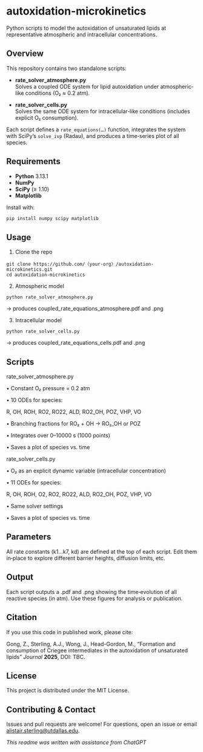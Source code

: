 # autoxidation-microkinetics

Python scripts to model the autoxidation of unsaturated lipids at representative atmospheric and intracellular concentrations.

## Overview

This repository contains two standalone scripts:

- **rate_solver_atmosphere.py**  
  Solves a coupled ODE system for lipid autoxidation under atmospheric‐like conditions (O₂ ≈ 0.2 atm).

- **rate_solver_cells.py**  
  Solves the same ODE system for intracellular‐like conditions (includes explicit O₂ consumption).

Each script defines a `rate_equations(…)` function, integrates the system with SciPy’s `solve_ivp` (Radau), and produces a time‐series plot of all species.

## Requirements

- **Python** 3.13.1  
- **NumPy**  
- **SciPy** (≥ 1.10)  
- **Matplotlib**

Install with:

```bash
pip install numpy scipy matplotlib
```

## Usage

1. Clone the repo
```
git clone https://github.com/〈your-org〉/autoxidation-microkinetics.git
cd autoxidation-microkinetics
```

2. Atmospheric model
```
python rate_solver_atmosphere.py
```
→ produces coupled_rate_equations_atmosphere.pdf and .png

3. Intracellular model
 ```
python rate_solver_cells.py
```  
→ produces coupled_rate_equations_cells.pdf and .png

## Scripts

rate_solver_atmosphere.py

• Constant O₂ pressure = 0.2 atm

• 10 ODEs for species:

  R, OH, ROH, RO2, RO22, ALD, RO2_OH, POZ, VHP, VO

• Branching fractions for RO₂ + OH → RO₂_OH or POZ

• Integrates over 0–10000 s (1000 points)

• Saves a plot of species vs. time

rate_solver_cells.py

• O₂ as an explicit dynamic variable (intracellular concentration)

• 11 ODEs for species:

  R, OH, ROH, O2, RO2, RO22, ALD, RO2_OH, POZ, VHP, VO
  
• Same solver settings

• Saves a plot of species vs. time

## Parameters

All rate constants (k1…k7, kd) are defined at the top of each script.
Edit them in‐place to explore different barrier heights, diffusion limits, etc.

## Output

Each script outputs a .pdf and .png showing the time‐evolution of all reactive species (in atm).
Use these figures for analysis or publication.

## Citation

If you use this code in published work, please cite:

Gong, Z., Sterling, A.J., Wong, J., Head-Gordon, M., “Formation and consumption of Criegee intermediates in the autoxidation of unsaturated lipids” _Journal_ **2025**, DOI: TBC.

## License

This project is distributed under the MIT License.

## Contributing & Contact

Issues and pull requests are welcome!
For questions, open an issue or email alistair.sterling@utdallas.edu.

_This readme was written with assistance from ChatGPT_
